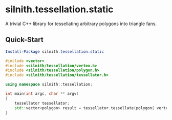 # silnith.tessellation.static

A trivial C++ library for tessellating arbitrary polygons into triangle fans.

## Quick-Start

```powershell
Install-Package silnith.tessellation.static
```

```cpp
#include <vector>
#include <silnith/tessellation/vertex.h>
#include <silnith/tessellation/polygon.h>
#include <silnith/tessellation/tessellator.h>

using namespace silnith::tessellation;

int main(int argc, char ** argv)
{
    tessellator tessellator;
    std::vector<polygon> result = tessellator.tessellate(polygon{ vertex{0, 0, 0}, vertex{0, 1, 0}, vertex{1, 1, 0}, vertex{1, 0, 0} });
}
```
